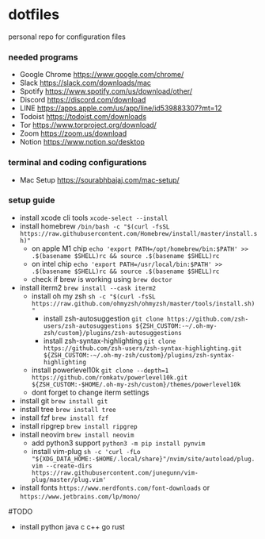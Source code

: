 # dotfiles
personal repo for configuration files

### needed programs
- Google Chrome https://www.google.com/chrome/
- Slack https://slack.com/downloads/mac
- Spotify https://www.spotify.com/us/download/other/
- Discord https://discord.com/download
- LINE https://apps.apple.com/us/app/line/id539883307?mt=12
- Todoist https://todoist.com/downloads
- Tor https://www.torproject.org/download/
- Zoom https://zoom.us/download
- Notion https://www.notion.so/desktop

### terminal and coding configurations
- Mac Setup https://sourabhbajaj.com/mac-setup/

### setup guide
- install xcode cli tools `xcode-select --install`
- install homebrew `/bin/bash -c "$(curl -fsSL https://raw.githubusercontent.com/Homebrew/install/master/install.sh)"`
  - on apple M1 chip `echo 'export PATH=/opt/homebrew/bin:$PATH' >> .$(basename $SHELL)rc && source .$(basename $SHELL)rc`
  - on intel chip `echo 'export PATH=/usr/local/bin:$PATH' >> .$(basename $SHELL)rc && source .$(basename $SHELL)rc`
  - check if brew is working using `brew doctor`
- install iterm2 `brew install --cask iterm2`
  - install oh my zsh `sh -c "$(curl -fsSL https://raw.github.com/ohmyzsh/ohmyzsh/master/tools/install.sh)"`
    - install zsh-autosuggestion `git clone https://github.com/zsh-users/zsh-autosuggestions ${ZSH_CUSTOM:-~/.oh-my-zsh/custom}/plugins/zsh-autosuggestions`
    - install zsh-syntax-highlighting `git clone https://github.com/zsh-users/zsh-syntax-highlighting.git ${ZSH_CUSTOM:-~/.oh-my-zsh/custom}/plugins/zsh-syntax-highlighting`
  - install powerlevel10k `git clone --depth=1 https://github.com/romkatv/powerlevel10k.git ${ZSH_CUSTOM:-$HOME/.oh-my-zsh/custom}/themes/powerlevel10k`
  - dont forget to change iterm settings
- install git `brew install git`
- install tree `brew install tree`
- install fzf `brew install fzf`
- install ripgrep `brew install ripgrep`
- install neovim `brew install neovim`
  - add python3 support `python3 -m pip install pynvim`
  - install vim-plug `sh -c 'curl -fLo "${XDG_DATA_HOME:-$HOME/.local/share}"/nvim/site/autoload/plug.vim --create-dirs https://raw.githubusercontent.com/junegunn/vim-plug/master/plug.vim'`
- install fonts `https://www.nerdfonts.com/font-downloads` or `https://www.jetbrains.com/lp/mono/`

#TODO
- install python java c c++ go rust
